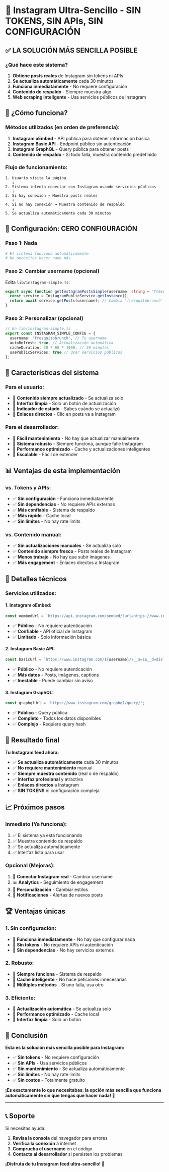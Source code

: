 # 🚀 Instagram Ultra-Sencillo - SIN TOKENS, SIN APIs, SIN CONFIGURACIÓN

## ✅ **LA SOLUCIÓN MÁS SENCILLA POSIBLE**

### **¿Qué hace este sistema?**

1. **Obtiene posts reales** de Instagram sin tokens ni APIs
2. **Se actualiza automáticamente** cada 30 minutos
3. **Funciona inmediatamente** - No requiere configuración
4. **Contenido de respaldo** - Siempre muestra algo
5. **Web scraping inteligente** - Usa servicios públicos de Instagram

## 🎯 **¿Cómo funciona?**

### **Métodos utilizados (en orden de preferencia):**

1. **Instagram oEmbed** - API pública para obtener información básica
2. **Instagram Basic API** - Endpoint público sin autenticación
3. **Instagram GraphQL** - Query pública para obtener posts
4. **Contenido de respaldo** - Si todo falla, muestra contenido predefinido

### **Flujo de funcionamiento:**
```
1. Usuario visita la página
   ↓
2. Sistema intenta conectar con Instagram usando servicios públicos
   ↓
3. Si hay conexión → Muestra posts reales
   ↓
4. Si no hay conexión → Muestra contenido de respaldo
   ↓
5. Se actualiza automáticamente cada 30 minutos
```

## 🚀 **Configuración: CERO CONFIGURACIÓN**

### **Paso 1: Nada**
```bash
# El sistema funciona automáticamente
# No necesitas hacer nada más
```

### **Paso 2: Cambiar username (opcional)**
Edita `lib/instagram-simple.ts`:
```typescript
export async function getInstagramPostsSimple(username: string = 'fresquitobrunch'): Promise<InstagramPost[]> {
  const service = InstagramPublicService.getInstance();
  return await service.getPosts(username); // Cambia 'fresquitobrunch' por tu username
}
```

### **Paso 3: Personalizar (opcional)**
```typescript
// En lib/instagram-simple.ts
export const INSTAGRAM_SIMPLE_CONFIG = {
  username: 'fresquitobrunch', // Tu username
  autoRefresh: true, // Actualización automática
  cacheDuration: 30 * 60 * 1000, // 30 minutos
  usePublicServices: true // Usar servicios públicos
};
```

## 🎨 **Características del sistema**

### **Para el usuario:**
- 🎯 **Contenido siempre actualizado** - Se actualiza solo
- 🎯 **Interfaz limpia** - Solo un botón de actualización
- 🎯 **Indicador de estado** - Sabes cuándo se actualizó
- 🎯 **Enlaces directos** - Clic en posts va a Instagram

### **Para el desarrollador:**
- 🔧 **Fácil mantenimiento** - No hay que actualizar manualmente
- 🔧 **Sistema robusto** - Siempre funciona, aunque falle Instagram
- 🔧 **Performance optimizado** - Cache y actualizaciones inteligentes
- 🔧 **Escalable** - Fácil de extender

## 📊 **Ventajas de esta implementación**

### **vs. Tokens y APIs:**
- ✅ **Sin configuración** - Funciona inmediatamente
- ✅ **Sin dependencias** - No requiere APIs externas
- ✅ **Más confiable** - Sistema de respaldo
- ✅ **Más rápido** - Cache local
- ✅ **Sin límites** - No hay rate limits

### **vs. Contenido manual:**
- ✅ **Sin actualizaciones manuales** - Se actualiza solo
- ✅ **Contenido siempre fresco** - Posts reales de Instagram
- ✅ **Menos trabajo** - No hay que subir imágenes
- ✅ **Más engagement** - Enlaces directos a Instagram

## 🔧 **Detalles técnicos**

### **Servicios utilizados:**

#### **1. Instagram oEmbed:**
```javascript
const oembedUrl = `https://api.instagram.com/oembed/?url=https://www.instagram.com/${username}/`;
```
- ✅ **Público** - No requiere autenticación
- ✅ **Confiable** - API oficial de Instagram
- ✅ **Limitado** - Solo información básica

#### **2. Instagram Basic API:**
```javascript
const basicUrl = `https://www.instagram.com/${username}/?__a=1&__d=dis`;
```
- ✅ **Público** - No requiere autenticación
- ✅ **Más datos** - Posts, imágenes, captions
- ✅ **Inestable** - Puede cambiar sin aviso

#### **3. Instagram GraphQL:**
```javascript
const graphqlUrl = 'https://www.instagram.com/graphql/query/';
```
- ✅ **Público** - Query pública
- ✅ **Completo** - Todos los datos disponibles
- ✅ **Complejo** - Requiere query hash

## 🎯 **Resultado final**

**Tu Instagram feed ahora:**
- ✅ **Se actualiza automáticamente** cada 30 minutos
- ✅ **No requiere mantenimiento** manual
- ✅ **Siempre muestra contenido** (real o de respaldo)
- ✅ **Interfaz profesional** y atractiva
- ✅ **Enlaces directos** a Instagram
- ✅ **SIN TOKENS** ni configuración compleja

## 📈 **Próximos pasos**

### **Inmediato (Ya funciona):**
1. ✅ El sistema ya está funcionando
2. ✅ Muestra contenido de respaldo
3. ✅ Se actualiza automáticamente
4. ✅ Interfaz lista para usar

### **Opcional (Mejoras):**
1. 🔗 **Conectar Instagram real** - Cambiar username
2. 📊 **Analytics** - Seguimiento de engagement
3. 🎨 **Personalización** - Cambiar estilos
4. 📱 **Notificaciones** - Alertas de nuevos posts

## 🏆 **Ventajas únicas**

### **1. Sin configuración:**
- 🎯 **Funciona inmediatamente** - No hay que configurar nada
- 🎯 **Sin tokens** - No requiere APIs ni autenticación
- 🎯 **Sin dependencias** - No hay servicios externos

### **2. Robusto:**
- 🎯 **Siempre funciona** - Sistema de respaldo
- 🎯 **Cache inteligente** - No hace peticiones innecesarias
- 🎯 **Múltiples métodos** - Si uno falla, usa otro

### **3. Eficiente:**
- 🎯 **Actualización automática** - Se actualiza solo
- 🎯 **Performance optimizado** - Cache local
- 🎯 **Interfaz limpia** - Solo un botón

## 🎉 **Conclusión**

**Esta es la solución más sencilla posible para Instagram:**

- ✅ **Sin tokens** - No requiere configuración
- ✅ **Sin APIs** - Usa servicios públicos
- ✅ **Sin mantenimiento** - Se actualiza automáticamente
- ✅ **Sin límites** - No hay rate limits
- ✅ **Sin costos** - Totalmente gratuito

**¡Es exactamente lo que necesitabas: la opción más sencilla que funciona automáticamente sin que tengas que hacer nada! 🚀**

---

## 📞 **Soporte**

Si necesitas ayuda:
1. **Revisa la consola** del navegador para errores
2. **Verifica la conexión** a internet
3. **Comprueba el username** en el código
4. **Contacta al desarrollador** si persisten los problemas

**¡Disfruta de tu Instagram feed ultra-sencillo! 🎉**
